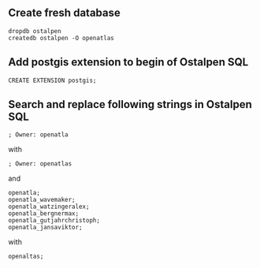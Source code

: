 ## Create fresh database

    dropdb ostalpen
    createdb ostalpen -O openatlas

## Add postgis extension to begin of Ostalpen SQL

    CREATE EXTENSION postgis;

## Search and replace following strings in Ostalpen SQL

    ; Owner: openatla

with

    ; Owner: openatlas

and

    openatla;
    openatla_wavemaker;
    openatla_watzingeralex;
    openatla_bergnermax;
    openatla_gutjahrchristoph;
    openatla_jansaviktor;

with

    openaltas;
